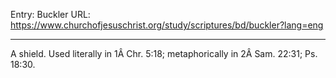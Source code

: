 Entry: Buckler
URL: https://www.churchofjesuschrist.org/study/scriptures/bd/buckler?lang=eng

---

A shield. Used literally in 1Â Chr. 5:18; metaphorically in 2Â Sam. 22:31; Ps. 18:30.
